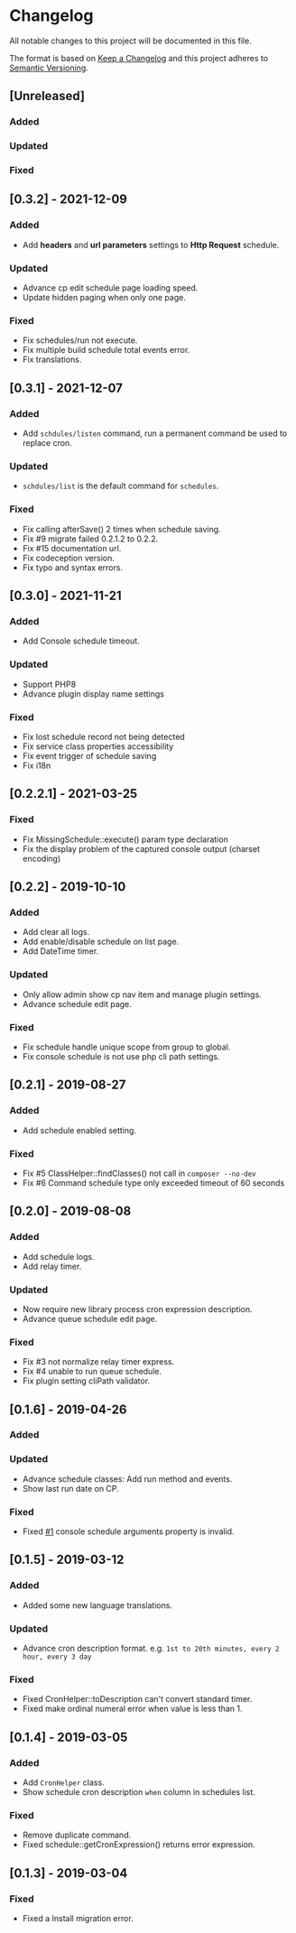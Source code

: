 # Changelog

All notable changes to this project will be documented in this file.

The format is based on [Keep a Changelog](http://keepachangelog.com/) and this project adheres to [Semantic Versioning](http://semver.org/).

## [Unreleased]
### Added
### Updated
### Fixed

## [0.3.2] - 2021-12-09
### Added
- Add **headers** and **url parameters** settings to **Http Request** schedule.

### Updated
- Advance cp edit schedule page loading speed.
- Update hidden paging when only one page.

### Fixed
- Fix schedules/run not execute.
- Fix multiple build schedule total events error.
- Fix translations.

## [0.3.1] - 2021-12-07
### Added
- Add `schdules/listen` command, run a permanent command be used to replace cron.

### Updated
- `schdules/list` is the default command for `schedules`.

### Fixed
- Fix calling afterSave() 2 times when schedule saving.
- Fix #9 migrate failed 0.2.1.2 to 0.2.2.
- Fix #15 documentation url.
- Fix codeception version.
- Fix typo and syntax errors.

## [0.3.0] - 2021-11-21
### Added
- Add Console schedule timeout.

### Updated
- Support PHP8
- Advance plugin display name settings

### Fixed
- Fix lost schedule record not being detected
- Fix service class properties accessibility
- Fix event trigger of schedule saving
- Fix i18n

## [0.2.2.1] - 2021-03-25
### Fixed
- Fix MissingSchedule::execute() param type declaration
- Fix the display problem of the captured console output (charset encoding) 

## [0.2.2] - 2019-10-10
### Added
- Add clear all logs.
- Add enable/disable schedule on list page.
- Add DateTime timer.

### Updated
- Only allow admin show cp nav item and manage plugin settings.
- Advance schedule edit page.

### Fixed
- Fix schedule handle unique scope from group to global.
- Fix console schedule is not use php cli path settings.

## [0.2.1] - 2019-08-27
### Added
- Add schedule enabled setting.

### Fixed
- Fix #5 ClassHelper::findClasses() not call in `composer --no-dev`
- Fix #6 Command schedule type only exceeded timeout of 60 seconds

## [0.2.0] - 2019-08-08
### Added
- Add schedule logs.
- Add relay timer.

### Updated
- Now require new library process cron expression description.
- Advance queue schedule edit page.

### Fixed
- Fix #3 not normalize relay timer express.
- Fix #4 unable to run queue schedule.
- Fix plugin setting cliPath validator.

## [0.1.6] - 2019-04-26
### Added
### Updated
- Advance schedule classes: Add run method and events.
- Show last run date on CP.

### Fixed
- Fixed [#1](https://github.com/panlatent/schedule/issues/1) console schedule arguments property is invalid.

## [0.1.5] - 2019-03-12
### Added
- Added some new language translations.

### Updated
- Advance cron description format. e.g. `1st to 20th minutes, every 2 hour, every 3 day`

### Fixed
- Fixed CronHelper::toDescription can't convert standard timer.
- Fixed make ordinal numeral error when value is less than 1.

## [0.1.4] - 2019-03-05
### Added
- Add `CronHelper` class.
- Show schedule cron description `when` column in schedules list.

### Fixed
- Remove duplicate command.
- Fixed schedule::getCronExpression() returns error expression.

## [0.1.3] - 2019-03-04
### Fixed
- Fixed a Install migration error.